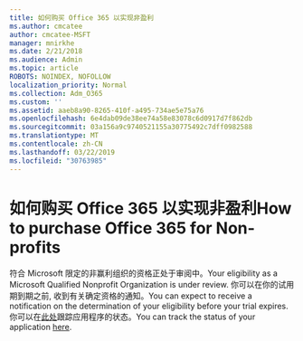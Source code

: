 ```yaml
---
title: 如何购买 Office 365 以实现非盈利
ms.author: cmcatee
author: cmcatee-MSFT
manager: mnirkhe
ms.date: 2/21/2018
ms.audience: Admin
ms.topic: article
ROBOTS: NOINDEX, NOFOLLOW
localization_priority: Normal
ms.collection: Adm_O365
ms.custom: ''
ms.assetid: aaeb8a90-8265-410f-a495-734ae5e75a76
ms.openlocfilehash: 6e4dab09de38ee74a58e83078c6d0917d7f862db
ms.sourcegitcommit: 03a156a9c9740521155a30775492c7dff0982588
ms.translationtype: MT
ms.contentlocale: zh-CN
ms.lasthandoff: 03/22/2019
ms.locfileid: "30763985"
---
```

# <a name="how-to-purchase-office-365-for-non-profits"></a><span data-ttu-id="e37f9-102">如何购买 Office 365 以实现非盈利</span><span class="sxs-lookup"><span data-stu-id="e37f9-102">How to purchase Office 365 for Non-profits</span></span>

<span data-ttu-id="e37f9-103">符合 Microsoft 限定的非赢利组织的资格正处于审阅中。</span><span class="sxs-lookup"><span data-stu-id="e37f9-103">Your eligibility as a Microsoft Qualified Nonprofit Organization is under review.</span></span> <span data-ttu-id="e37f9-104">你可以在你的试用期到期之前, 收到有关确定资格的通知。</span><span class="sxs-lookup"><span data-stu-id="e37f9-104">You can expect to receive a notification on the determination of your eligibility before your trial expires.</span></span> <span data-ttu-id="e37f9-105">你可以在[此处](http://eligibilityweb.azurewebsites.net/)跟踪应用程序的状态。</span><span class="sxs-lookup"><span data-stu-id="e37f9-105">You can track the status of your application [here](http://eligibilityweb.azurewebsites.net/).</span></span>
  

